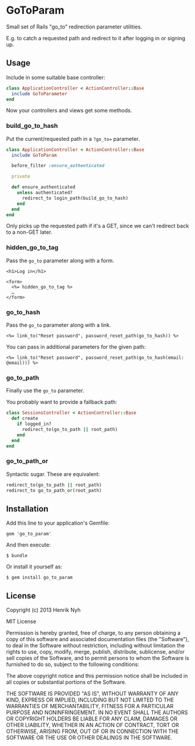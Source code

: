 # GoToParam

Small set of Rails "go_to" redirection parameter utilities.

E.g. to catch a requested path and redirect to it after logging in or signing up.

## Usage

Include in some suitable base controller:

``` ruby
class ApplicationController < ActionController::Base
  include GoToParameter
end
```

Now your controllers and views get some methods.

### build_go_to_hash

Put the current/requested path in a `?go_to=` parameter.

``` ruby
class ApplicationController < ActionController::Base
  include GoToParam

  before_filter :ensure_authenticated

  private

  def ensure_authenticated
    unless authenticated?
      redirect_to login_path(build_go_to_hash)
    end
  end
end
```

Only picks up the requested path if it's a GET, since we can't redirect back to a non-GET later.

### hidden_go_to_tag

Pass the `go_to` parameter along with a form.

``` erb
<h1>Log in</h1>

<form>
  <%= hidden_go_to_tag %>
  …
</form>
```

### go_to_hash

Pass the `go_to` parameter along with a link.

``` erb
<%= link_to("Reset password", password_reset_path(go_to_hash)) %>
```

You can pass in additional parameters for the given path:

``` erb
<%= link_to("Reset password", password_reset_path(go_to_hash(email: @email))) %>
```

### go_to_path

Finally use the `go_to` parameter.

You probably want to provide a fallback path:

``` ruby
class SessionsController < ActionController::Base
  def create
    if logged_in?
      redirect_to(go_to_path || root_path)
    end
  end
end
```

### go_to_path_or

Syntactic sugar. These are equivalent:

``` ruby
redirect_to(go_to_path || root_path)
redirect_to go_to_path_or(root_path)
```

## Installation

Add this line to your application's Gemfile:

    gem 'go_to_param'

And then execute:

    $ bundle

Or install it yourself as:

    $ gem install go_to_param

## License

Copyright (c) 2013 Henrik Nyh

MIT License

Permission is hereby granted, free of charge, to any person obtaining
a copy of this software and associated documentation files (the
"Software"), to deal in the Software without restriction, including
without limitation the rights to use, copy, modify, merge, publish,
distribute, sublicense, and/or sell copies of the Software, and to
permit persons to whom the Software is furnished to do so, subject to
the following conditions:

The above copyright notice and this permission notice shall be
included in all copies or substantial portions of the Software.

THE SOFTWARE IS PROVIDED "AS IS", WITHOUT WARRANTY OF ANY KIND,
EXPRESS OR IMPLIED, INCLUDING BUT NOT LIMITED TO THE WARRANTIES OF
MERCHANTABILITY, FITNESS FOR A PARTICULAR PURPOSE AND
NONINFRINGEMENT. IN NO EVENT SHALL THE AUTHORS OR COPYRIGHT HOLDERS BE
LIABLE FOR ANY CLAIM, DAMAGES OR OTHER LIABILITY, WHETHER IN AN ACTION
OF CONTRACT, TORT OR OTHERWISE, ARISING FROM, OUT OF OR IN CONNECTION
WITH THE SOFTWARE OR THE USE OR OTHER DEALINGS IN THE SOFTWARE.
